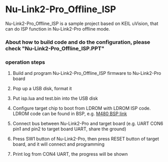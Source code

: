 # Nu-Link2-Pro_Offline_ISP 
Nu-Link2-Pro_Offline_ISP is a sample project based on KEIL uVision, that can do ISP function in Nu-Link2-Pro offline mode.  

### About how to build code and do the configuration, please check "Nu-Link2-Pro_Offline_ISP.PPT"

### operation steps
1. Build and program Nu-Link2-Pro_Offline_ISP firmware to Nu-Link2-Pro board
1. Pop up a USB disk, format it
1. Put isp.lua and test.bin into the USB disk
1. Configure target chip to boot from LDROM with LDROM ISP code. LDROM code can be found in BSP, e.g. [M480 BSP link](https://github.com/OpenNuvoton/M480BSP/tree/master/SampleCode/ISP)

1. Connect bus between Nu-Link2-Pro and target board (e.g. UART CON6 pin1 and pin2 to target board UART, share the ground)
1. Press SW1 button of Nu-Link2-Pro, then press RESET button of target board, and it will connect and programming
1. Print log from CON4 UART, the progress will be shown


